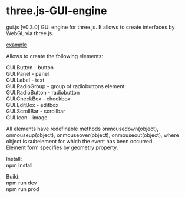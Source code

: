 # three.js-GUI-engine
gui.js [v0.3.0]
GUI engine for three.js. It allows to create interfaces by WebGL via three.js.  

[example](https://gui.lvlb.ru)  

Allows to create the following elements:  

GUI.Button - button  
GUI.Panel - panel  
GUI.Label - text  
GUI.RadioGroup - group of radiobuttons element  
GUI.RadioButton - radiobutton  
GUI.CheckBox - checkbox  
GUI.EditBox - editbox  
GUI.ScrollBar - scrollbar  
GUI.Icon - image  

All elements have redefinable methods onmousedown(object), onmouseup(object), onmouseover(object), onmouseout(object), where object is subelement for which the event has been occurred.  
Element form specifies by geometry property.  

Install:  
npm Install  

Build:  
npm run dev  
npm run prod  